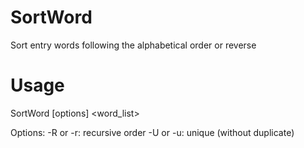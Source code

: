# SortWord
Sort entry words following the alphabetical order or reverse 

Usage
======
SortWord [options] <word_list>

Options:
-R or -r: recursive order
-U or -u: unique (without duplicate)
